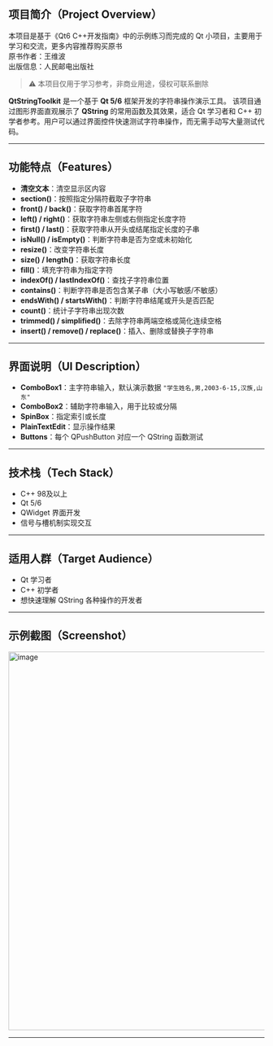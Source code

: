 ## 项目简介（Project Overview）
本项目是基于《Qt6 C++开发指南》中的示例练习而完成的 Qt 小项目，主要用于学习和交流，更多内容推荐购买原书  
原书作者：王维波  
出版信息：人民邮电出版社
> ⚠️ 本项目仅用于学习参考，非商业用途，侵权可联系删除

**QtStringToolkit** 是一个基于 **Qt 5/6** 框架开发的字符串操作演示工具。
该项目通过图形界面直观展示了 **QString** 的常用函数及其效果，适合 Qt 学习者和 C++ 初学者参考。用户可以通过界面控件快速测试字符串操作，而无需手动写大量测试代码。

---

## 功能特点（Features）

* **清空文本**：清空显示区内容
* **section()**：按照指定分隔符截取子字符串
* **front() / back()**：获取字符串首尾字符
* **left() / right()**：获取字符串左侧或右侧指定长度字符
* **first() / last()**：获取字符串从开头或结尾指定长度的子串
* **isNull() / isEmpty()**：判断字符串是否为空或未初始化
* **resize()**：改变字符串长度
* **size() / length()**：获取字符串长度
* **fill()**：填充字符串为指定字符
* **indexOf() / lastIndexOf()**：查找子字符串位置
* **contains()**：判断字符串是否包含某子串（大小写敏感/不敏感）
* **endsWith() / startsWith()**：判断字符串结尾或开头是否匹配
* **count()**：统计子字符串出现次数
* **trimmed() / simplified()**：去除字符串两端空格或简化连续空格
* **insert() / remove() / replace()**：插入、删除或替换子字符串

---

## 界面说明（UI Description）

* **ComboBox1**：主字符串输入，默认演示数据 `"学生姓名,男,2003-6-15,汉族,山东"`
* **ComboBox2**：辅助字符串输入，用于比较或分隔
* **SpinBox**：指定索引或长度
* **PlainTextEdit**：显示操作结果
* **Buttons**：每个 QPushButton 对应一个 QString 函数测试

---

## 技术栈（Tech Stack）

* C++ 98及以上
* Qt 5/6
* QWidget 界面开发
* 信号与槽机制实现交互

---

## 适用人群（Target Audience）

* Qt 学习者
* C++ 初学者
* 想快速理解 QString 各种操作的开发者

---

## 示例截图（Screenshot）

<img width="946" height="744" alt="image" src="https://github.com/user-attachments/assets/3f13fe91-29ab-447a-a63f-b641a5b5da75" />


---

